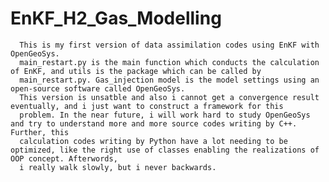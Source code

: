 # EnKF_H2_Gas_Modelling


      This is my first version of data assimilation codes using EnKF with OpenGeoSys.
      main_restart.py is the main function which conducts the calculation of EnKF, and utils is the package which can be called by 
      main_restart.py. Gas_injection model is the model settings using an open-source software called OpenGeoSys.
      This version is unsatble and also i cannot get a convergence result eventually, and i just want to construct a framework for this 
      problem. In the near future, i will work hard to study OpenGeoSys and try to understand more and more source codes writing by C++.       Further, this 
      calculation codes writing by Python have a lot needing to be optimized, like the right use of classes enabling the realizations of       OOP concept. Afterwords,
      i really walk slowly, but i never backwards.
